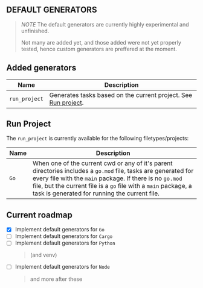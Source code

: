 ## DEFAULT GENERATORS

> _NOTE_ The default generators are currently highly experimental and unfinished.
>
> Not many are added yet, and those added were not yet properly tested, hence
> custom generators are preffered at the moment.

## Added generators

| Name          | Description                                                                    |
| ------------- | ------------------------------------------------------------------------------ |
| `run_project` | Generates tasks based on the current project. See [Run project](#run-project). |

## Run Project

The `run_project` is currently available for the following filetypes/projects:

| Name | Description                                                                                                                                                                                                                                                                                    |
| ---- | ---------------------------------------------------------------------------------------------------------------------------------------------------------------------------------------------------------------------------------------------------------------------------------------------- |
| `Go` | When one of the current cwd or any of it's parent directories includes a `go.mod` file, tasks are generated for every file with the `main` package. If there is no `go.mod` file, but the current file is a `go` file with a `main` package, a task is generated for running the current file. |

## Current roadmap

- [x] Implement default generators for `Go`
- [ ] Implement default generators for `Cargo`
- [ ] Implement default generators for `Python`
  > (and venv)
- [ ] Implement default generators for `Node`
  > and more after these
